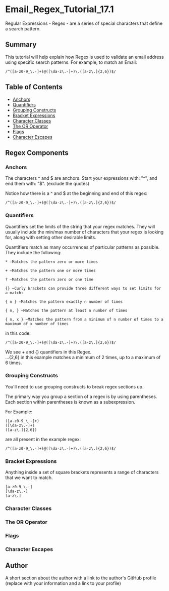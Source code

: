 # Email_Regex_Tutorial_17.1

Regular Expressions - Regex - are a series of special characters that define a search pattern.

## Summary

This tutorial will help explain how Regex is used to validate an email address using specific search patterns. For example, to match an Email: 
```
/^([a-z0-9_\.-]+)@([\da-z\.-]+)\.([a-z\.]{2,6})$/
```

## Table of Contents

- [Anchors](#anchors)
- [Quantifiers](#quantifiers)
- [Grouping Constructs](#grouping-constructs)
- [Bracket Expressions](#bracket-expressions)
- [Character Classes](#character-classes)
- [The OR Operator](#the-or-operator)
- [Flags](#flags)
- [Character Escapes](#character-escapes)

## Regex Components

### Anchors
The characters ^ and \$ are anchors. Start your expressions with: "^", and end them with: "$". (exclude the quotes) 

Notice how there is a ^ and $ at the beginning and end of this regex:
```
/^([a-z0-9_\.-]+)@([\da-z\.-]+)\.([a-z\.]{2,6})$/
```

### Quantifiers
Quantifiers set the limits of the string that your regex matches. They will usually include the min/max number of characters that your regex is looking for, along with setting other desirable limits.

Quantifiers match as many occurrences of particular patterns as possible. They include the following:
```
* —Matches the pattern zero or more times
```
```
+ —Matches the pattern one or more times
```
```
? —Matches the pattern zero or one time
```
```
{} —Curly brackets can provide three different ways to set limits for a match:
```
```
{ n } —Matches the pattern exactly n number of times
```
```
{ n, } —Matches the pattern at least n number of times
```
```
{ n, x } —Matches the pattern from a minimum of n number of times to a maximum of x number of times
```
in this code:
```
/^([a-z0-9_\.-]+)@([\da-z\.-]+)\.([a-z\.]{2,6})$/
```
We see + and {} quantifiers in this Regex.
<br>
...{2,6} in this example matches a minimum of 2 times, up to a maximum of 6 times.
<br>

### Grouping Constructs

You'll need to use grouping constructs to break regex sections up.

The primary way you group a section of a regex is by using parentheses. Each section within parentheses is known as a subexpression.

For Example:
```
([a-z0-9_\.-]+)
([\da-z\.-]+)
([a-z\.]{2,6})
```
are all present in the example regex:
```
/^([a-z0-9_\.-]+)@([\da-z\.-]+)\.([a-z\.]{2,6})$/
```
### Bracket Expressions
Anything inside a set of square brackets represents a range of characters that we want to match.
```
[a-z0-9_\.-]
[\da-z\.-]
[a-z\.]
```
### Character Classes

### The OR Operator

### Flags

### Character Escapes

## Author

A short section about the author with a link to the author's GitHub profile (replace with your information and a link to your profile)